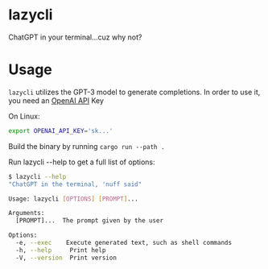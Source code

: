 # lazycli
ChatGPT in your terminal...cuz why not?

# Usage
`lazycli` utilizes the GPT-3 model to generate completions. In order to use it, you need an [OpenAI API](https://openai.com/blog/openai-api) Key

On Linux:

```bash
export OPENAI_API_KEY='sk...'
```

Build the binary by running `cargo run --path .`

Run lazycli --help to get a full list of options:

```sh
$ lazycli --help
"ChatGPT in the terminal, 'nuff said"

Usage: lazycli [OPTIONS] [PROMPT]...

Arguments:
  [PROMPT]...  The prompt given by the user

Options:
  -e, --exec    Execute generated text, such as shell commands
  -h, --help     Print help
  -V, --version  Print version
```

